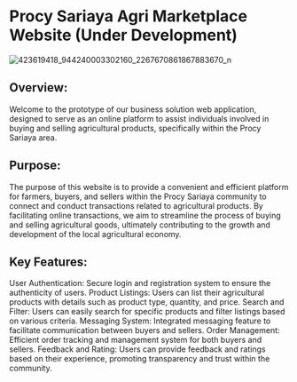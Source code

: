# Procy Sariaya Agri Marketplace Website (Under Development)
![423619418_944240003302160_2267670861867883670_n](https://github.com/user-attachments/assets/d34ca072-8fcd-4097-8555-b116714af838)

## Overview:
Welcome to the prototype of our business solution web application, designed to serve as an online platform to assist individuals involved in buying and selling agricultural products, specifically within the Procy Sariaya area.

## Purpose:
The purpose of this website is to provide a convenient and efficient platform for farmers, buyers, and sellers within the Procy Sariaya community to connect and conduct transactions related to agricultural products. By facilitating online transactions, we aim to streamline the process of buying and selling agricultural goods, ultimately contributing to the growth and development of the local agricultural economy.

## Key Features: 
User Authentication: Secure login and registration system to ensure the authenticity of users. 
Product Listings: Users can list their agricultural products with details such as product type, quantity, and price. 
Search and Filter: Users can easily search for specific products and filter listings based on various criteria. 
Messaging System: Integrated messaging feature to facilitate communication between buyers and sellers. 
Order Management: Efficient order tracking and management system for both buyers and sellers. 
Feedback and Rating: Users can provide feedback and ratings based on their experience, promoting transparency and trust within the community.
